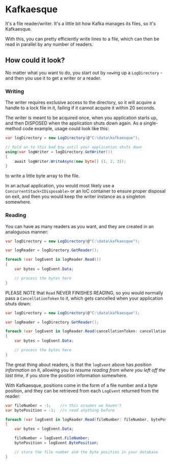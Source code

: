 # Kafkaesque

It's a file reader/writer. It's a little bit how Kafka manages its files, so it's Kafkaesque.

With this, you can pretty efficiently write lines to a file, which can then be read in parallel by any number of readers.

## How could it look?

No matter what you want to do, you start out by `new`ing up a `LogDirectory` - and then you use it to get a writer or a reader.

### Writing

The writer requires exclusive access to the directory, so it will acquire a handle to a lock file in it, failing if it cannot
acquire it within 20 seconds.

The writer is meant to be acquired once, when you application starts up, and then DISPOSED when the application shuts down
again. As a single-method code example, usage could look like this:

```csharp
var logDirectory = new LogDirectory(@"C:\data\kafkaesque");

// hold on to this bad boy until your application shuts down
using(var logWriter = logDirectory.GetWriter())
{
    await logWriter.WriteAsync(new byte[] {1, 2, 3});
}

```

to write a little byte array to the file.

In an actual application, you would most likely use a `ConcurrentStack<IDisposable>` or an IoC container to
ensure proper disposal on exit, and then you would keep the writer instance as a singleton somewhere.


### Reading

You can have as many readers as you want, and they are created in an analoguous manner:

```csharp
var logDirectory = new LogDirectory(@"C:\data\kafkaesque");

var logReader = logDirectory.GetReader();

foreach (var logEvent in logReader.Read())
{
    var bytes = logEvent.Data;

    // process the bytes here
}
```

PLEASE NOTE that `Read` NEVER FINISHES READING, so you would normally pass a `CancellationToken` to it, which
gets cancelled when your application shuts down:

```csharp
var logDirectory = new LogDirectory(@"C:\data\kafkaesque");

var logReader = logDirectory.GetReader();

foreach (var logEvent in logReader.Read(cancellationToken: cancellationToken))
{
    var bytes = logEvent.Data;

    // process the bytes here
}
```

The great thing about readers, is that the `logEvent` above has _position information_ on it, allowing you to 
_resume reading from where you left off the last time_, if you store the position information somewhere.

With Kafkaesque, positions come in the form of a file number and a byte position, and they can be retrieved
from each `LogEvent` returned from the reader:

```csharp
var fileNumber = -1;    //< this assumes we haven't
var bytePosition = -1;  //< read anything before

foreach (var logEvent in logReader.Read(fileNumber: fileNumber, bytePosition: bytePosition, cancellationToken: cancellationToken))
{
    var bytes = logEvent.Data;

    fileNumber = logEvent.FileNumber;
    bytePosition = logEvent.BytePosition;

    // store the file number and the byte position in your database
}
```
